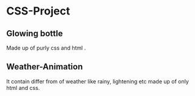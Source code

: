 # CSS-Project

## Glowing bottle
 Made up of purly css and html .

## Weather-Animation
It contain differ from of weather like rainy, lightening etc made up of only html and css.